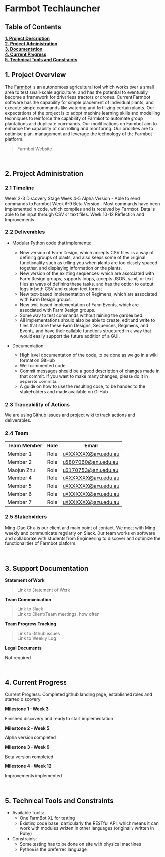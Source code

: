 <h1> Farmbot Techlauncher </h1>

<h2><a name = "content"> Table of Contents </a></h2>
<a href = "#Title1"><b> 1. Project Description </b></a><br/>
<a href = "#Title2"><b> 2. Project Administration </b></a><br/>
<a href = "#Title3"><b> 3. Documentation </b></a><br/>
<a href = "#Title4"><b> 4. Current Progress </b></a><br/>
<a href = "#Title5"><b> 5. Technical Tools and Constraints </b></a>

<br />
<h2><a name = "Title1"> 1. Project Overview </a></h2>

The [Farmbot](https://farm.bot/) is an autonomous agricultural tool which works over a small area to test small-scale agriculture, and has the potential to eventually become a framework for driverless tractors or drones. Current Farmbot software has the capability for simple placement of individual plants, and execute simple commands like watering and fertilizing certain plants. Our expectations of the project is to adopt machine learning skills and modelling techniques to reinforce the capability of Farmbot to automate group plantations and duplicate commands. Our modifications on Farmbot aim to enhance the capability of controlling and monitoring. Our priorities are to optimise plant management and leverage the technology of the Farmbot platform.

>Farmbot Website

<br />
<h2><a name = "Title2"> 2. Project Administration </a></h2>

<h3> 2.1 Timeline </h3>

Week 2-3 Discovery Stage
Week 4-5 Alpha Version - Able to send commands to Farmbot
Week 6-9 Beta Version - Most commands have been implemented in code, which compiles and is received by Farmbot. Data is able to be input through CSV or text files. 
Week 10-12 Reflection and Improvements 

<h3> 2.2 Deliverables </h3>

* Modular Python code that implements:
    * New version of Farm Design, which accepts CSV files as a way of defining groups of plants, and also keeps some of the original functionality such as telling you when plants are too closely spaced together, and displaying information on the plants.
    * New version of the existing sequences, which are associated with Farm Design groups, supports loops, accepts JSON, yaml, or text files as ways of defining these tasks, and has the option to output logs in both CSV and custom text format
    * New text-based implementation of Regimens, which are associated with Farm Design groups.
    * New text-based implementation of Farm Events, which are associated with Farm Design groups.
    * Some way to test commands without ruining the garden bed.
    * All implementations should also be able to create, edit and write to files that store these Farm Designs, Sequences, Regimens, and Events, and have their callable functions structured in a way that would easily support the future addition of a GUI.
    
* Documentation:
    * High level documentation of the code, to be done as we go in a wiki format on GitHub
    * Well commented code
    * Commit messages should be a good description of changes made in that commit. If you want to make many changes, please do it in separate commits.
    * A guide on how to use the resulting code, to be handed to the stakeholders and made available on GitHub

<h3> 2.3 Traceability of Actions </h3>
We are using Github issues and project wiki to track actions and deliverables.

<h3> 2.4 Team </h3>

| Team Member                      | Role                                     | Email                           | 
|----------------------------------|------------------------------------------|---------------------------------|  
| Member 1                         | Role                                     | uXXXXXXX@anu.edu.au             |
| Member 2                         | Role                                     | u5807060@anu.edu.au             | 
| Maojun Zhu                       | Role                                     | u6170753@anu.edu.au             |
| Member 4                         | Role                                     | uXXXXXXX@anu.edu.au             |
| Member 5                         | Role                                     | uXXXXXXX@anu.edu.au             |
| Member 6                         | Role                                     | uXXXXXXX@anu.edu.au             |
| Member 7                         | Role                                     | uXXXXXXX@anu.edu.au             |

<h3> 2.5 Stakeholders </h3>

Ming-Dao Chia is our client and main point of contact. We meet with Ming weekly and communicate regularly on Slack. 
Our team works on software and collaborate with students from Engineering to discover and optimize the functionalities of Farmbot platform.

<br />
<h2><a name = "Title3"> 3. Support Documentation </a></h2>

**Statement of Work**

>Link to Statement of Work <br />

**Team Communication**

>Link to Slack <br />
>Link to Client/Team meetings, how often <br />

**Team Progress Tracking**

>Link to Github issues <br />
>Link to Weekly Log <br />

**Legal Documents**

Not required

<br />
<h2><a name = "Title4"> 4. Current Progress </a></h2>

Current Progress: Completed github landing page, established roles and started discovery

**Milestone 1 - Week 3**

Finished discovery and ready to start implementation

**Milestone 2 - Week 5**

Alpha version completed

**Milestone 3 - Week 9**

Beta version completed

**Milestone 4 - Week 12**

Improvements implemented

<br />
<h2><a name = "Title5"> 5. Technical Tools and Constraints</a></h2>

* Available Tools:
    * One FarmBot XL for testing
    * Existing code base, particularly the RESTful API, which means it can work with modules written in other languages (originally written in Ruby)
* Constraints:
    * Some testing has to be done on site with physical machines
    * Python is the preferred language

